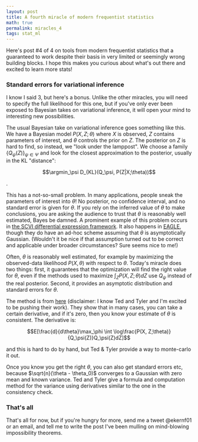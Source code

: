 ```yaml
---
layout: post
title: A fourth miracle of modern frequentist statistics
math: true
permalink: miracles_4
tags: stat_ml
---
```


Here's post #4 of 4 on tools from modern frequentist statistics that a guaranteed to work despite their basis in very limited or seemingly wrong building blocks. I hope this makes you curious about what's out there and excited to learn more stats! 

### Standard errors for variational inference

I know I said 3, but here's a bonus. Unlike the other miracles, you will need to specify the full likelihood for this one, but if you've only ever been exposed to Bayesian takes on variational inference, it will open your mind to interesting new possibilities. 

The usual Bayesian take on variational inference goes something like this. We have a Bayesian model $P(X, Z; \theta)$ where $X$ is observed, $Z$ contains parameters of interest, and $\theta$ controls the prior on $Z$. The posterior on $Z$ is hard to find, so instead, we "look under the lamppost". We choose a family $\{Q_\psi(Z)\}_{\psi \in \Psi}$ and look for the closest approximation to the posterior, usually in the KL "distance": 

$$\argmin_\psi D_{KL}(Q_\psi, P(Z|X;\theta))$$

. 

This has a not-so-small problem. In many applications, people sneak the parameters of interest into $\theta$! No posterior, no confidence interval, and no standard error is given for $\theta$. If you rely on the inferred value of $\theta$ to make conclusions, you are asking the audience to trust that $\theta$ is reasonably well estimated, Bayes be damned. A prominent example of this problem occurs in [the SCVI differential expression framework](https://www.biorxiv.org/content/biorxiv/early/2019/10/04/794289.full.pdf). It also happens in [EAGLE](https://www.ncbi.nlm.nih.gov/pmc/articles/PMC5501199/), though they do have an ad-hoc scheme assuming that $\theta$ is asymptotically Gaussian. (Wouldn't it be nice if that assumption turned out to be correct and applicable under broader circumstances? Sure seems nice to me!)

Often, $\theta$ is reasonably well estimated, for example by maximizing the observed-data likelihood $P(X, \theta)$ with respect to $\theta$. Today's miracle does two things: first, it guarantees that the optimization will find the right value for $\theta$, even if the methods used to maximize $\int_Z P(X, Z;\theta)dZ$ use $Q_\psi$ instead of the real posterior. Second, it provides an asymptotic distribution and standard errors for $\theta$.

The method is from [here](https://arxiv.org/abs/1510.08151) (disclaimer: I know Ted and Tyler and I'm excited to be pushing their work). They show that in many cases, you can take a certain derivative, and if it's zero, then you know your estimate of $\theta$ is consistent. The derivative is:

$$E[\frac{d}{d\theta}\max_\phi \int \log\frac{P(X, Z;\theta)}{Q_\psi(Z)}Q_\psi(Z)dZ]$$

and this is hard to do by hand, but Ted & Tyler provide a way to monte-carlo it out.

Once you know you get the right $\theta$, you can also get standard errors etc, because $\sqrt{n}(\theta - \theta_0)$ converges to a Gaussian with zero mean and known variance. Ted and Tyler give a formula and computation method for the variance using derivatives similar to the one in the consistency check.

### That's all

That's all for now, but if you're hungry for more, send me a tweet @ekernf01 or an email, and tell me to write the post I've been mulling on mind-blowing impossibility theorems. 